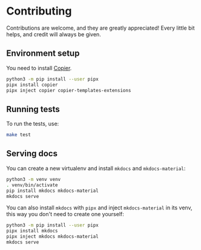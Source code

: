 # Contributing

Contributions are welcome, and they are greatly appreciated!
Every little bit helps, and credit will always be given.

## Environment setup

You need to install [Copier](https://github.com/copier-org/copier).

```bash
python3 -m pip install --user pipx
pipx install copier
pipx inject copier copier-templates-extensions
```

## Running tests

To run the tests, use:

```bash
make test
```

## Serving docs

You can create a new virtualenv
and install `mkdocs` and `mkdocs-material`:

```bash
python3 -m venv venv
. venv/bin/activate
pip install mkdocs mkdocs-material
mkdocs serve
```

You can also install `mkdocs` with `pipx` and
inject `mkdocs-material` in its venv,
this way you don't need to create one yourself:

```bash
python3 -m pip install --user pipx
pipx install mkdocs
pipx inject mkdocs mkdocs-material
mkdocs serve
```
